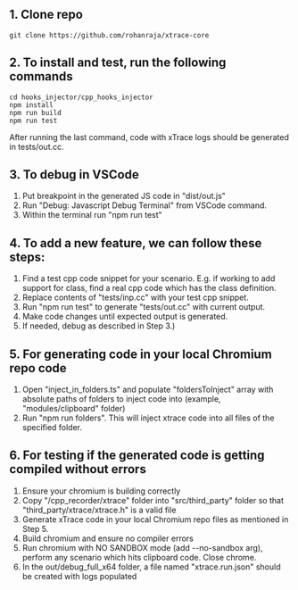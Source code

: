 ## 1. Clone repo
```shell
git clone https://github.com/rohanraja/xtrace-core
```

## 2. To install and test, run the following commands

```shell
cd hooks_injector/cpp_hooks_injector
npm install
npm run build
npm run test
```

After running the last command, code with xTrace logs should be generated in tests/out.cc.

## 3. To debug in VSCode

1. Put breakpoint in the generated JS code in "dist/out.js"
2. Run "Debug: Javascript Debug Terminal" from VSCode command.
3. Within the terminal run "npm run test"

## 4. To add a new feature, we can follow these steps:

1. Find a test cpp code snippet for your scenario. E.g. if working to add support for class, find a real cpp code which has the class definition.
2. Replace contents of "tests/inp.cc" with your test cpp snippet.
3. Run "npm run test" to generate "tests/out.cc" with current output.
4. Make code changes until expected output is generated.
5. If needed, debug as described in Step 3.)


## 5. For generating code in your local Chromium repo code
1. Open "inject_in_folders.ts" and populate "foldersToInject" array with absolute paths of folders to inject code into (example, "modules/clipboard" folder)
2. Run "npm run folders". This will inject xtrace code into all files of the specified folder.


## 6. For testing if the generated code is getting compiled without errors

1. Ensure your chromium is building correctly
2. Copy "<root>/cpp_recorder/xtrace" folder into "src/third_party" folder so that "third_party/xtrace/xtrace.h" is a valid file
3. Generate xTrace code in your local Chromium repo files as mentioned in Step 5.
4. Build chromium and ensure no compiler errors
5. Run chromium with NO SANDBOX mode (add --no-sandbox arg), perform any scenario which hits clipboard code. Close chrome.
6. In the out/debug_full_x64 folder, a file named "xtrace.run.json" should be created with logs populated